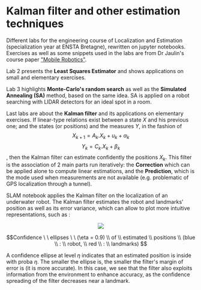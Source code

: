 # Kalman filter and other estimation techniques

Different labs for the engineering course of Localization and Estimation (specialization year at ENSTA Bretagne), rewritten on jupyter notebooks.
Exercises as well as some snippets used in the labs are from Dr Jaulin's course paper ["Mobile Robotics"](https://www.ensta-bretagne.fr/jaulin/ensi_isterobV2.pdf).

Lab 2 presents the __Least Squares Estimator__ and shows applications on small and elementary exercises.

Lab 3 highlights __Monte-Carlo's random search__ as well as the __Simulated Annealing (SA)__ method, based on the same idea. SA is applied on a robot searching with LIDAR detectors for an ideal spot in a room.

Last labs are about the __Kalman filter__ and its applications on elementary exercises. If linear-type relations exist between a state $X$ and his previous one; and the states (or positions) and the measures $Y$, in the fashion of 
$$X_{k+1} = A_{k}.X_{k} + u_{k} + \alpha_{k} $$
$$Y_{k} = C_{k}.X_{k} + \beta_{k}$$ 
, then the Kalman filter can estimate confidently the positions $X_{k}$. This filter is the association of 2 main parts run iteratively: the __Correction__ which can be applied alone to compute linear estimations, and the __Prediction__, which is the mode used when measurements are not available (e.g. problematic of GPS localization through a tunnel).

SLAM notebook applies the Kalman filter on the localization of an underwater robot. The Kalman filter estimates the robot and landmarks' position as well as its error variance, which can allow to plot more intuitive representations, such as :

<p align="center">
  <img src="https://user-images.githubusercontent.com/92320638/215238575-7df5ae81-b7f7-4beb-bf8a-218e730a6300.gif"/>
</p>

$$Confidence \ \ ellipses \ \ (\eta = 0.9) \\ of \\ estimated \\ positions \\ (blue \\ : \\ robot, \\ red \\ : \\ landmarks) $$

A confidence ellipse at level $\eta$ indicates that an estimated position is inside with proba $\eta$. The smaller the ellipse is, the smaller the filter's margin of error is (it is more accurate).
In this case, we see that the filter also exploits information from the environment to enhance accuracy, as the confidence spreading of the filter decreases near a landmark.
